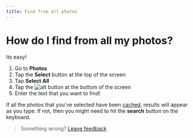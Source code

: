 ```yaml
---
title: Find from all photos
---
```


# How do I find from all my photos?

Its easy! 
1. Go to **Photos**
2. Tap the **Select** button at the top of the screen
3. Tap **Select All**
4. Tap the ![alt](https://raw.githubusercontent.com/zjohnzheng/FindHelp/master/images/newSearch.png) button at the bottom of the screen
5. Enter the text that you want to find!

If all the photos that you've selected have been [cached](/History-WhatIsTheCache.md), results will appear as you type. If not, then you might need to hit the **search** button on the keyboard.

> Something wrong? [Leave feedback](https://forms.gle/agdyoB9PFfnv8cU1A/)


